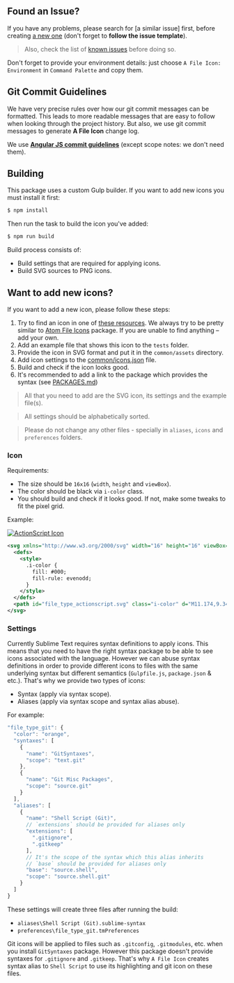 ## Found an Issue?

If you have any problems, please search for [a similar issue] first, before creating [a new one](https://github.com/ihodev/sublime-file-icons/issues) (don't forget to **follow the issue template**).

> Also, check the list of [known issues](https://github.com/ihodev/sublime-file-icons#known-issues) before doing so.

Don't forget to provide your environment details: just choose `A File Icon: Environment` in `Command Palette` and copy them.

## Git Commit Guidelines

We have very precise rules over how our git commit messages can be formatted. This leads to more readable messages that are easy to follow when looking through the project history. But also, we use git commit messages to generate **A File Icon** change log. 

We use [**Angular JS commit guidelines**](https://github.com/angular/angular.js/blob/master/CONTRIBUTING.md#-git-commit-guidelines) (except scope notes: we don't need them).

## Building

This package uses a custom Gulp builder. If you want to add new icons you must install it first:

```bash
$ npm install
```

Then run the task to build the icon you've added:

```bash
$ npm run build
```

Build process consists of:

* Build settings that are required for applying icons.
* Build SVG sources to PNG icons.

## Want to add new icons?

If you want to add a new icon, please follow these steps:

1. Try to find an icon in one of [these resources](https://github.com/ihodev/sublime-file-icons#icons). We always try to be pretty similar to [Atom File Icons](https://github.com/DanBrooker/file-icons) package. If you are unable to find anything – add your own.
2. Add an example file that shows this icon to the `tests` folder.
3. Provide the icon in SVG format and put it in the `common/assets` directory.
4. Add icon settings to the [common/icons.json](https://github.com/ihodev/sublime-file-icons/blob/dev/common/icons.json) file.
5. Build and check if the icon looks good.
6. It's recommended to add a link to the package which provides the syntax (see [PACKAGES.md](https://github.com/ihodev/sublime-file-icons/blob/dev/PACKAGES.md))

> All that you need to add are the SVG icon, its settings and the example file(s).

> All settings should be alphabetically sorted.

> Please do not change any other files - specially in `aliases`, `icons` and `preferences` folders.

### Icon

Requirements:

- The size should be `16x16` (`width`, `height` and `viewBox`).
- The color should be black via `i-color` class.
- You should build and check if it looks good. If not, make some tweaks to fit the pixel grid.

Example:

[![ActionScript Icon](https://cdn.rawgit.com/ihodev/sublime-file-icons/dev/common/assets/file_type_actionscript.svg)](https://github.com/ihodev/sublime-file-icons/blob/dev/common/assets/file_type_actionscript.svg)

```svg
<svg xmlns="http://www.w3.org/2000/svg" width="16" height="16" viewBox="0 0 16 16">
  <defs>
    <style>
      .i-color {
        fill: #000;
        fill-rule: evenodd;
      }
    </style>
  </defs>
  <path id="file_type_actionscript.svg" class="i-color" d="M11.174,9.341A2.586,2.586,0,1,1,9.345,6.176,2.586,2.586,0,0,1,11.174,9.341Zm1.389-1.713A6.757,6.757,0,0,1,12.6,4.2,2.639,2.639,0,0,0,7.5,2.879,6.749,6.749,0,0,1,5.958,5.7a6.41,6.41,0,0,1-3,1.766,2.641,2.641,0,1,0,1.368,5.1,6.349,6.349,0,0,1,3.309-.016,6.782,6.782,0,0,1,2.985,1.776,2.611,2.611,0,0,0,3.609-.108,2.639,2.639,0,0,0,.09-3.631A6.786,6.786,0,0,1,12.562,7.628Z" transform="translate(0 -1)"/>
</svg>
```

### Settings

Currently Sublime Text requires syntax definitions to apply icons. This means that you need to have the right syntax package to be able to see icons associated with the language. However we can abuse syntax definitions in order to provide different icons to files with the same underlying syntax but different semantics (`Gulpfile.js`, `package.json` & etc.). That's why we provide two types of icons:

- Syntax (apply via syntax scope).
- Aliases (apply via syntax scope and syntax alias abuse).

For example:

```js
"file_type_git": {
  "color": "orange",
  "syntaxes": [
    {
      "name": "GitSyntaxes",
      "scope": "text.git"
    },
    {
      "name": "Git Misc Packages",
      "scope": "source.git"
    }
  ],
  "aliases": [
    {
      "name": "Shell Script (Git)",
      // `extensions` should be provided for aliases only
      "extensions": [
        ".gitignore",
        ".gitkeep"
      ],
      // It's the scope of the syntax which this alias inherits
      // `base` should be provided for aliases only
      "base": "source.shell",
      "scope": "source.shell.git"
    }
  ]
}
```

These settings will create three files after running the build: 

* `aliases\Shell Script (Git).sublime-syntax`
* `preferences\file_type_git.tmPreferences`

Git icons will be applied to files such as `.gitconfig`, `.gitmodules`, etc. when you install `GitSyntaxes` package. However this package doesn't provide syntaxes for `.gitignore` and `.gitkeep`. That's why `A File Icon` creates syntax alias to `Shell Script` to use its highlighting and git icon on these files.
